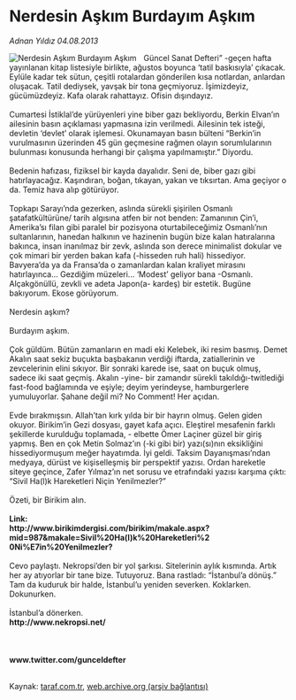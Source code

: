 # Nerdesin Aşkım Burdayım Aşkım

*Adnan Yıldız 04.08.2013*

<div class="yazi"><img align="left" alt="Nerdesin Aşkım Burdayım Aşkım" border="0" src="http://www.taraf.com.tr/fotoraflar/makaleler/nerdesin-askim-burdayim-askim_6206_orijinal.jpg" style="border-right-width:10px; border-color:#FFFFFF"/>Güncel Sanat Defteri” -geçen hafta yayınlanan kitap listesiyle birlikte, ağustos boyunca ‘tatil baskısıyla’ çıkacak. Eylüle kadar tek sütun, çeşitli rotalardan gönderilen kısa notlardan, anlardan oluşacak. Tatil dediysek, yavşak bir tona geçmiyoruz. İşimizdeyiz, gücümüzdeyiz. Kafa olarak rahattayız. Ofisin dışındayız.<br/><br/>Cumartesi İstiklal’de yürüyenleri yine biber gazı bekliyordu, Berkin Elvan’ın ailesinin basın açıklaması yapmasına izin verilmedi. Ailesinin tek isteği, devletin ‘devlet’ olarak işlemesi. Okunamayan basın bülteni “Berkin’in vurulmasının üzerinden 45 gün geçmesine rağmen olayın sorumlularının bulunması konusunda herhangi bir çalışma yapılmamıştır.” Diyordu.<br/><br/>Bedenin hafızası, fiziksel bir kayda dayalıdır. Seni de, biber gazı gibi hatırlayacağız. Kaşındıran, boğan, tıkayan, yakan ve tıksırtan. Ama geçiyor o da. Temiz hava alıp götürüyor.<br/><br/>Topkapı Sarayı’nda gezerken, aslında sürekli şişirilen Osmanlı şatafatkültürüne/ tarih algısına atfen bir not benden: Zamanının Çin’i, Amerika’sı filan gibi paralel bir pozisyona oturtabileceğimiz Osmanlı’nın sultanlarının, hanedan halkının ve hazinenin bugün bize kalan hatıralarına bakınca, insan inanılmaz bir zevk, aslında son derece minimalist dokular ve çok mimari bir yerden bakan kafa (-hisseden ruh hali) hissediyor. Bavyera’da ya da Fransa’da o zamanlardan kalan kraliyet mirasını hatırlayınca... Gezdiğim müzeleri... ‘Modest’ geliyor bana -Osmanlı. Alçakgönüllü, zevkli ve adeta Japon(a- kardeş) bir estetik. Bugüne bakıyorum. Ekose görüyorum.<br/><br/>Nerdesin aşkım?<br/><br/>Burdayım aşkım.<br/><br/>Çok güldüm. Bütün zamanların en madi eki Kelebek, iki resim basmış. Demet Akalın saat sekiz buçukta başbakanın verdiği iftarda, zatiallerinin ve zevcelerinin elini sıkıyor. Bir sonraki karede ise, saat on buçuk olmuş, sadece iki saat geçmiş. Akalın -yine- bir zamandır sürekli takıldığı-twitlediği fast-food bağlamında ve eşiyle; deyim yerindeyse, hamburgerlere yumuluyorlar. Şahane değil mi? No Comment! Her açıdan.<br/><br/>Evde bırakmışsın. Allah’tan kırk yılda bir bir hayrın olmuş. Gelen giden okuyor. Birikim’in Gezi dosyası, gayet kafa açıcı. Eleştirel mesafenin farklı şekillerde kurulduğu toplamada, - elbette Ömer Laçiner güzel bir giriş yapmış. Ben en çok Metin Solmaz’ın (-ki gibi bir) yazı(sı)nın eksikliğini hissediyormuşum meğer hayatımda. İyi geldi. Taksim Dayanışması’ndan medyaya, dürüst ve kişiselleşmiş bir perspektif yazısı. Ordan hareketle siteye geçince, Zafer Yılmaz’ın net sorusu ve etrafındaki yazısı karşıma çıktı: “Sivil Ha(l)k Hareketleri Niçin Yenilmezler?”<br/><br/>Özeti, bir Birikim alın.<br/><br/><strong>Link:<br/>http://www.birikimdergisi.com/birikim/makale.aspx? mid=987&amp;makale=Sivil%20Ha(l)k%20Hareketleri%2 0Ni%E7in%20Yenilmezler?<br/></strong><br/>Cevo paylaştı. Nekropsi’den bir yol şarkısı. Sitelerinin aylık kısmında. Artık her ay atıyorlar bir tane bize. Tutuyoruz. Bana rastladı: “İstanbul’a dönüş.” Tam da kuduruk bir halde, İstanbul’u yeniden severken. Koklarken. Dokunurken.<br/><br/>İstanbul’a dönerken.<br/><strong>http://www.nekropsi.net/<br/></strong><br/><br/><br/><strong>www.twitter.com/gunceldefter<br/></strong><br/>
</div>

Kaynak: [taraf.com.tr](http://www.taraf.com.tr:80/adnan-yildiz/makale-nerdesin-askim-burdayim-askim.htm), [web.archive.org (arşiv bağlantısı)](http://web.archive.org/web/20130817070417/http://www.taraf.com.tr:80/adnan-yildiz/makale-nerdesin-askim-burdayim-askim.htm)
